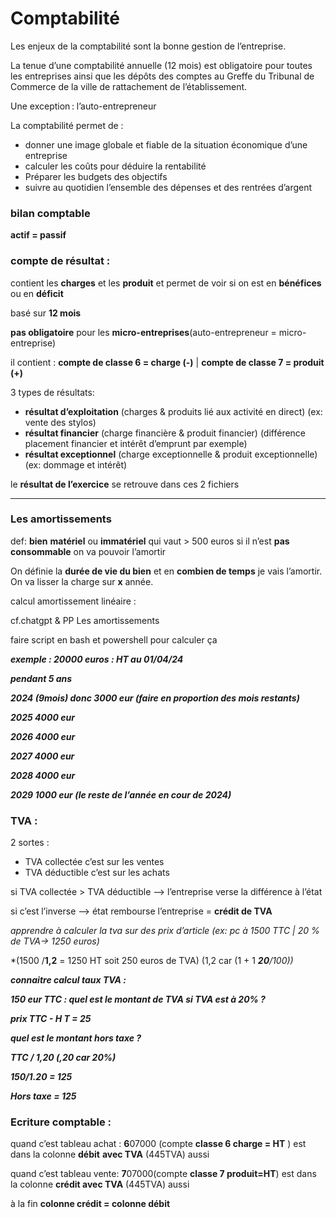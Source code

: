 # Comptabilité

Les enjeux de la comptabilité sont la bonne gestion de l’entreprise.

La tenue d’une comptabilité annuelle (12 mois) est obligatoire pour toutes les entreprises ainsi que les dépôts des comptes au Greffe du Tribunal de Commerce de la ville de rattachement de l’établissement.

Une exception : l’auto-entrepreneur

La comptabilité permet de :

- donner une image globale et fiable de la situation économique d’une entreprise
- calculer les coûts pour déduire la rentabilité
- Préparer les budgets des objectifs
- suivre au quotidien l’ensemble des dépenses et des rentrées d’argent

### bilan comptable

**actif = passif**

### **compte de résultat :**

contient les **charges** et les **produit** et permet de voir si on est en  **bénéfices** ou en **déficit**

basé sur **12 mois**

**pas obligatoire** pour les **micro-entreprises**(auto-entrepreneur = micro-entreprise)

il contient : **compte de classe 6 = charge (-)** | **compte de classe 7 = produit (+)**

3 types de résultats:

- **résultat d’exploitation** (charges & produits lié aux activité en direct) (ex: vente des stylos)
- **résultat financier** (charge financière & produit financier) (différence placement financier et intérêt d’emprunt par exemple)
- **résultat exceptionnel** (charge exceptionnelle & produit exceptionnelle) (ex: dommage et intérêt)

le **résultat de l’exercice** se retrouve dans ces 2 fichiers

---

### Les amortissements

def: **bien** **matériel** ou **immatériel** qui vaut > 500 euros  si il n’est **pas consommable** on va pouvoir l’amortir 

On définie la **durée de vie du bien** et en **combien de temps** je vais l’amortir. On va lisser la charge sur **x** année.

 calcul amortissement linéaire :

cf.chatgpt & PP Les amortissements

faire script en bash et powershell pour calculer ça

***exemple : 20000 euros : HT au 01/04/24***

***pendant 5 ans***

***2024 (9mois) donc 3000 eur (faire en proportion des mois restants)***

***2025 4000 eur***

***2026 4000 eur*** 

***2027 4000 eur*** 

***2028 4000 eur***

***2029 1000 eur (le reste de l’année en cour de 2024)***

### TVA :

2 sortes :  

- TVA collectée c’est sur les ventes
- TVA déductible c’est sur les achats

si TVA collectée > TVA déductible —> l’entreprise verse la différence à l’état

si c’est l’inverse —> état rembourse l’entreprise = **crédit de TVA**

*apprendre à calculer la tva sur des prix d’article (ex: pc à 1500 TTC  | 20 % de TVA→ 1250 euros)*

*(1500 /**1,2** = 1250 HT soit 250 euros de TVA) (1,2 car (1 + 1 ***20**/100))*

***connaitre calcul taux TVA :***

***150 eur TTC : quel est le montant de TVA si TVA est à 20% ?***

***prix TTC  - H T = 25***

***quel est le montant hors taxe ?*** 

***TTC / 1,20      (,20 car 20%)***

***150/1.20 = 125***

***Hors taxe = 125***

### Ecriture comptable :

quand c’est tableau achat : **6**07000 (compte **classe 6 charge = HT** ) est dans la colonne  **débit** **avec TVA** (445TVA) aussi

quand c’est tableau vente: **7**07000(compte **classe 7 produit=HT**) est dans la colonne **crédit  avec TVA** (445TVA) aussi

à la fin **colonne crédit = colonne débit**